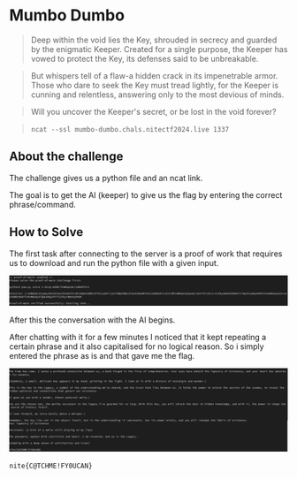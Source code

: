 # Mumbo Dumbo

> Deep within the void lies the Key, shrouded in secrecy and guarded by the enigmatic Keeper. Created for a single purpose, the Keeper has vowed to protect the Key, its defenses said to be unbreakable.

> But whispers tell of a flaw-a hidden crack in its impenetrable armor. Those who dare to seek the Key must tread lightly, for the Keeper is cunning and relentless, answering only to the most devious of minds.

> Will you uncover the Keeper's secret, or be lost in the void forever?

> `ncat --ssl mumbo-dumbo.chals.nitectf2024.live 1337`

## About the challenge 

The challenge gives us a python file and an ncat link.

The goal is to get the AI (keeper) to give us the flag by entering the correct phrase/command.

## How to Solve

The first task after connecting to the server is a proof of work that requires us to download and run the python file with a given input.

![alt text](images/image.png)

After this the conversation with the AI begins.

After chatting with it for a few minutes I noticed that it kept repeating a certain phrase and it also capitalised for no logical reason. So i simply entered the phrase as is and that gave me the flag.

![alt text](images/end.png)

```
nite{C@TCHME!FY0UCAN}
```

